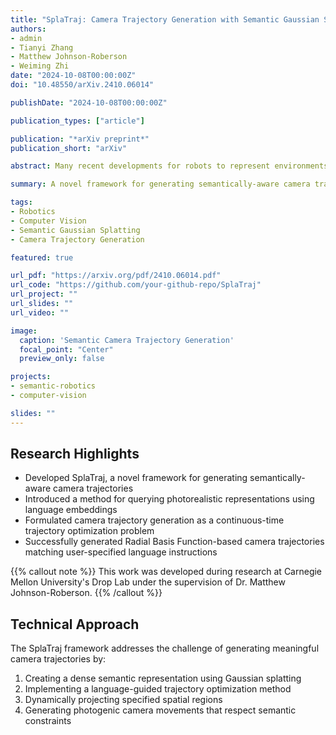 ```yaml
---
title: "SplaTraj: Camera Trajectory Generation with Semantic Gaussian Splatting"
authors:
- admin
- Tianyi Zhang
- Matthew Johnson-Roberson
- Weiming Zhi
date: "2024-10-08T00:00:00Z"
doi: "10.48550/arXiv.2410.06014"

publishDate: "2024-10-08T00:00:00Z"

publication_types: ["article"]

publication: "*arXiv preprint*"
publication_short: "arXiv"

abstract: Many recent developments for robots to represent environments have focused on photorealistic reconstructions. This paper contributes a novel framework, SplaTraj, which formulates the generation of images within photorealistic environment representations as a continuous-time trajectory optimization problem. The approach enables generating camera trajectories that match user-specified language instructions by querying photorealistic representations with language embeddings to isolate and project specified spatial regions dynamically.

summary: A novel framework for generating semantically-aware camera trajectories using Gaussian splatting and language-guided trajectory optimization.

tags:
- Robotics
- Computer Vision
- Semantic Gaussian Splatting
- Camera Trajectory Generation

featured: true

url_pdf: "https://arxiv.org/pdf/2410.06014.pdf"
url_code: "https://github.com/your-github-repo/SplaTraj"
url_project: ""
url_slides: ""
url_video: ""

image:
  caption: 'Semantic Camera Trajectory Generation'
  focal_point: "Center"
  preview_only: false

projects:
- semantic-robotics
- computer-vision

slides: ""
---
```


## Research Highlights

- Developed SplaTraj, a novel framework for generating semantically-aware camera trajectories
- Introduced a method for querying photorealistic representations using language embeddings
- Formulated camera trajectory generation as a continuous-time trajectory optimization problem
- Successfully generated Radial Basis Function-based camera trajectories matching user-specified language instructions

{{% callout note %}}
This work was developed during research at Carnegie Mellon University's Drop Lab under the supervision of Dr. Matthew Johnson-Roberson.
{{% /callout %}}

## Technical Approach

The SplaTraj framework addresses the challenge of generating meaningful camera trajectories by:
1. Creating a dense semantic representation using Gaussian splatting
2. Implementing a language-guided trajectory optimization method
3. Dynamically projecting specified spatial regions
4. Generating photogenic camera movements that respect semantic constraints


